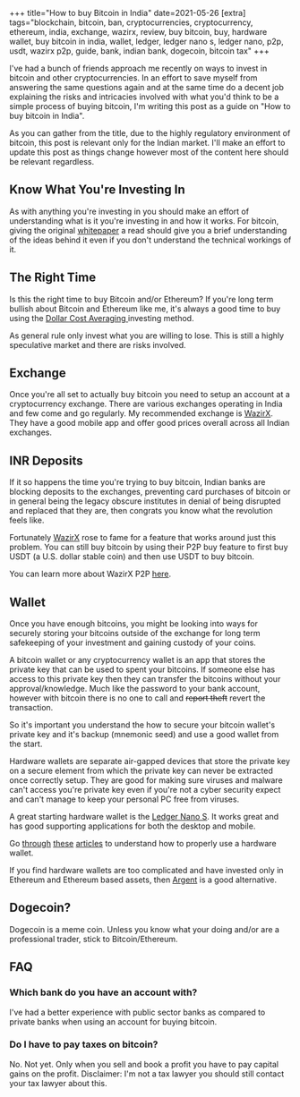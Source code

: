 +++
title="How to buy Bitcoin in India"
date=2021-05-26
[extra]
tags="blockchain, bitcoin, ban, cryptocurrencies, cryptocurrency, ethereum, india, exchange, wazirx, review, buy bitcoin, buy, hardware wallet, buy bitcoin in india, wallet, ledger, ledger nano s, ledger nano, p2p, usdt, wazirx p2p, guide, bank, indian bank, dogecoin, bitcoin tax"
+++

I've had a bunch of friends approach me recently on ways to invest in bitcoin and
other cryptocurrencies.
In an effort to save myself from answering the same questions again and at the same
time do a decent job explaining the risks and intricacies involved with what
you'd think to be a simple process of buying bitcoin, I'm writing this post as a guide on "How to buy bitcoin in India".

As you can gather from the title, due to the highly regulatory environment of bitcoin, this
post is relevant only for the Indian market. I'll make an effort to update this post as
things change however most of the content here should be relevant regardless.

<!-- more -->

<!-- toc -->

## Know What You're Investing In

As with anything you're investing in you should make an effort of understanding
what is it you're investing in and how it works. For bitcoin, giving the original [whitepaper][1]
a read should give you a brief understanding of the ideas behind it even if you don't
understand the technical workings of it.

## The Right Time

Is this the right time to buy Bitcoin and/or Ethereum?
If you're long term bullish about Bitcoin and Ethereum like me, it's always a good time to
buy using the [Dollar Cost Averaging ][2] investing method.

As general rule only invest what you are willing to lose. This is still a highly speculative market and
there are risks involved.

## Exchange

Once you're all set to actually buy bitcoin you need to setup an account at a 
cryptocurrency exchange. There are various exchanges operating in India and few
come and go regularly. My recommended exchange is [WazirX][3]. They have a good
mobile app and offer good prices overall across all Indian exchanges.

## INR Deposits

If it so happens the time you're trying to buy bitcoin, Indian banks are blocking deposits
to the exchanges, preventing card purchases of bitcoin or in general being the legacy 
obscure institutes in denial of being disrupted and replaced that they are, then congrats
you know what the revolution feels like. 

Fortunately [WazirX][3] rose to fame for a feature that works around just this problem.
You can still buy bitcoin by using their P2P buy feature to first buy USDT (a U.S. dollar stable coin)
and then use USDT to buy bitcoin.

You can learn more about WazirX P2P [here][7].

## Wallet

Once you have enough bitcoins, you might be looking into ways for securely storing
your bitcoins outside of the exchange for long term safekeeping of your investment and gaining custody
of your coins.

A bitcoin wallet or any cryptocurrency wallet is an app that stores the private key
that can be used to spent your bitcoins. If someone else has access to this private key
then they can transfer the bitcoins without your approval/knowledge. Much like the password
to your bank account, however with bitcoin there is no one to call and 
~~report theft~~ revert the transaction.

So it's important you understand the how to secure your bitcoin wallet's private key
and it's backup (mnemonic seed) and use a good wallet from the start.

Hardware wallets are separate air-gapped devices that store the private key on 
a secure element from which the private key can never be extracted once correctly
setup. They are good for making sure viruses and malware can't access you're private key
even if you're not a cyber security expect and can't manage to keep your personal PC
free from viruses.

A great starting hardware wallet is the [Ledger Nano S][8]. It works great
and has good supporting applications for both the desktop and mobile.

Go [through][4] [these][5] [articles][6] to understand how to properly use a hardware wallet.

If you find hardware wallets are too complicated and have invested only in Ethereum
and Ethereum based assets, then [Argent][9] is a good alternative.

## Dogecoin?

Dogecoin is a meme coin. Unless you know what your doing and/or are a professional
trader, stick to Bitcoin/Ethereum.

## FAQ

### Which bank do you have an account with?
I've had a better experience with public sector banks as compared to private banks
when using an account for buying bitcoin.

### Do I have to pay taxes on bitcoin?
No. Not yet. Only when you sell and book a profit you have to pay capital gains on the profit.
Disclaimer: I'm not a tax lawyer you should still contact your tax lawyer about this.

[1]: https://bitcoin.org/en/bitcoin-paper
[2]: https://www.investopedia.com/terms/d/dollarcostaveraging.asp
[3]: https://wazirx.com/invite/d2vccv2n
[4]: https://support.ledger.com/hc/en-us/articles/360000380313-Manage-your-private-keys-own-your-crypto
[5]: https://support.ledger.com/hc/en-us/articles/360002481534
[6]: https://support.ledger.com/hc/en-us/articles/360005514233
[7]: https://support.wazirx.com/hc/en-us/articles/360007205514-WazirX-P2P-How-it-Works-
[8]: https://www.etherbit.in/products/ledger-nano-s?r=a674d05d
[9]: https://argent.link/mpikXeI2P3
